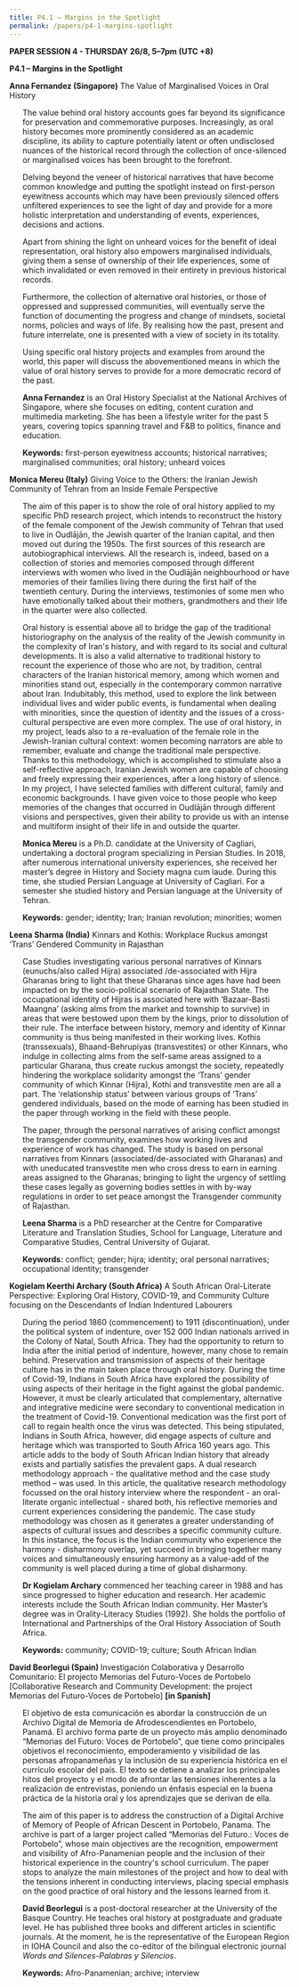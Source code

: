 ```yaml
---
title: P4.1 – Margins in the Spotlight
permalink: /papers/p4-1-margins-spotlight
---
```

<b>PAPER SESSION 4 - THURSDAY 26/8, 5–7pm (UTC +8)</b>
	
<b>P4.1 – Margins in the Spotlight</b>

<b>Anna Fernandez (Singapore)</b> The Value of Marginalised Voices in Oral History

<ul>The value behind oral history accounts goes far beyond its significance for preservation and commemorative purposes. Increasingly, as oral history becomes more prominently considered as an academic discipline, its ability to capture potentially latent or often undisclosed nuances of the historical record through the collection of once-silenced or marginalised voices has been brought to the forefront.</ul> 

<ul>Delving beyond the veneer of historical narratives that have become common knowledge and putting the spotlight instead on first-person eyewitness accounts which may have been previously silenced offers unfiltered experiences to see the light of day and provide for a more holistic interpretation and understanding of events, experiences, decisions and actions.</ul> 

<ul>Apart from shining the light on unheard voices for the benefit of ideal representation, oral history also empowers marginalised individuals, giving them a sense of ownership of their life experiences, some of which invalidated or even removed in their entirety in previous historical records.</ul> 

<ul>Furthermore, the collection of alternative oral histories, or those of oppressed and suppressed communities, will eventually serve the function of documenting the progress and change of mindsets, societal norms, policies and ways of life. By realising how the past, present and future interrelate, one is presented with a view of society in its totality.</ul> 

<ul>Using specific oral history projects and examples from around the world, this paper will discuss the abovementioned means in which the value of oral history serves to provide for a more democratic record of the past.</ul>

<ul><b>Anna Fernandez</b> is an Oral History Specialist at the National Archives of Singapore, where she focuses on editing, content curation and multimedia marketing. She has been a lifestyle writer for the past 5 years, covering topics spanning travel and F&B to politics, finance and education.</ul>

<ul><b>Keywords:</b> first-person eyewitness accounts; historical narratives; marginalised communities; oral history; unheard voices</ul>

<b>Monica Mereu (Italy)</b> Giving Voice to the Others: the Iranian Jewish Community of Tehran from an Inside Female Perspective

<ul>The aim of this paper is to show the role of oral history applied to my specific PhD research project, which intends to reconstruct the history of the female component of the Jewish community of Tehran that used to live in Oudlājān, the Jewish quarter of the Iranian capital, and then moved out during the 1950s. The first sources of this research are autobiographical interviews. All the research is, indeed, based on a collection of stories and memories composed through different interviews with women who lived in the Oudlājān neighbourhood or have memories of their families living there during the first half of the twentieth century. During the interviews, testimonies of some men who have emotionally talked about their mothers, grandmothers and their life in the quarter were also collected.</ul> 

<ul>Oral history is essential above all to bridge the gap of the traditional historiography on the analysis of the reality of the Jewish community in the complexity of Iran's history, and with regard to its social and cultural developments. It is also a valid alternative to traditional history to recount the experience of those who are not, by tradition, central characters of the Iranian historical memory, among which women and minorities stand out, especially in the contemporary common narrative about Iran. Indubitably, this method, used to explore the link between individual lives and wider public events, is fundamental when dealing with minorities, since the question of identity and the issues of a cross-cultural perspective are even more complex. The use of oral history, in my project, leads also to a re-evaluation of the female role in the Jewish-Iranian cultural context: women becoming narrators are able to remember, evaluate and change the traditional male perspective. Thanks to this methodology, which is accomplished to stimulate also a self-reflective approach, Iranian Jewish women are capable of choosing and freely expressing their experiences, after a long history of silence. In my project, I have selected families with different cultural, family and economic backgrounds. I have given voice to those people who keep memories of the changes that occurred in Oudlājān through different visions and perspectives, given their ability to provide us with an intense and multiform insight of their life in and outside the quarter.</ul>

<ul><b>Monica Mereu</b> is a Ph.D. candidate at the University of Cagliari, undertaking a doctoral program specializing in Persian Studies. In 2018, after numerous international university experiences, she received her master’s degree in History and Society magna cum laude. During this time, she studied Persian Language at University of Cagliari. For a semester she studied history and Persian language at the University of Tehran.</ul>

<ul><b>Keywords:</b> gender; identity; Iran; Iranian revolution; minorities; women</ul>

<b>Leena Sharma (India)</b> Kinnars and Kothis: Workplace Ruckus amongst ‘Trans’ Gendered Community in Rajasthan

<ul>Case Studies investigating various personal narratives of Kinnars (eunuchs/also called Hijra) associated /de-associated with Hijra Gharanas bring to light that these Gharanas since ages have had been impacted on by the socio-political scenario of Rajasthan State. The occupational identity of Hijras is associated here with ‘Bazaar-Basti Maangna’ (asking alms from the market and township to survive) in areas that were bestowed upon them by the kings, prior to dissolution of their rule. The interface between history, memory and identity of Kinnar community is thus being manifested in their working lives. Kothis (transsexuals), Bhaand-Behrupiyas (transvestites) or other Kinnars, who indulge in collecting alms from the self-same areas assigned to a particular Gharana, thus create ruckus amongst the society, repeatedly hindering the workplace solidarity amongst the ‘Trans’ gender community of which Kinnar (Hijra), Kothi and transvestite men are all a part. The ‘relationship status’ between various groups of ‘Trans’ gendered individuals, based on the mode of earning has been studied in the paper through working in the field with these people.</ul>

<ul>The paper, through the personal narratives of arising conflict amongst the transgender community, examines how working lives and experience of work has changed. The study is based on personal narratives from Kinnars (associated/de-associated with Gharanas) and with uneducated transvestite men who cross dress to earn in earning areas assigned to the Gharanas; bringing to light the urgency of settling these cases legally as governing bodies settles in with by-way regulations in order to set peace amongst the Transgender community of Rajasthan.</ul>

<ul><b>Leena Sharma</b> is a PhD researcher at the Centre for Comparative Literature and Translation Studies, School for Language, Literature and Comparative Studies, Central University of Gujarat.</ul>

<ul><b>Keywords:</b> conflict; gender; hijra; identity; oral personal narratives; occupational identity; transgender</ul>

<b>Kogielam Keerthi Archary (South Africa)</b> A South African Oral-Literate Perspective: Exploring Oral History, COVID-19, and Community Culture focusing on the Descendants of Indian Indentured Labourers

<ul>During the period 1860 (commencement) to 1911 (discontinuation), under the political system of indenture, over 152 000 Indian nationals arrived in the Colony of Natal, South Africa. They had the opportunity to return to India after the initial period of indenture, however, many chose to remain behind.  Preservation and transmission of aspects of their heritage culture has in the main taken place through oral history. During the time of Covid-19, Indians in South Africa have explored the possibility of using aspects of their heritage in the fight against the global pandemic. However, it must be clearly articulated that complementary, alternative and integrative medicine were secondary to conventional medication in the treatment of Covid-19. Conventional medication was the first port of call to regain health once the virus was detected.  This being stipulated, Indians in South Africa, however, did engage aspects of culture and heritage which was transported to South Africa 160 years ago.  This article adds to the body of South African Indian history that already exists and partially satisfies the prevalent gaps. A dual research methodology approach - the qualitative method and the case study method – was used. In this article, the qualitative research methodology focussed on the oral history interview where the respondent - an oral-literate organic intellectual - shared both, his reflective memories and current experiences considering the pandemic. The case study methodology was chosen as it generates a greater understanding of aspects of cultural issues and describes a specific community culture. In this instance, the focus is the Indian community who experience the harmony - disharmony overlap, yet succeed in bringing together  many voices and simultaneously ensuring harmony as a value-add of the community is well placed during a time of global disharmony.</ul>

<ul><b>Dr Kogielam Archary</b> commenced her teaching career in 1988 and has since progressed to higher education and research.  Her academic interests include the South African Indian community. Her Master’s degree was in Orality-Literacy Studies (1992).  She holds the portfolio of International and Partnerships of the Oral History Association of South Africa.</ul>

<ul><b>Keywords:</b> community; COVID-19; culture; South African Indian</ul>

<b>David Beorlegui (Spain) </b>Investigación Colaborativa y Desarrollo Comunitario: El projecto Memorias del Futuro-Voces de Portobelo [Collaborative Research and Community Development: the project Memorias del Futuro-Voces de Portobelo] <b>[in Spanish]</b>

<ul>El objetivo de esta comunicación es abordar la construcción de un Archivo Digital de Memoria de Afrodescendientes en Portobelo, Panamá. El archivo forma parte de un proyecto más amplio denominado “Memorias del Futuro: Voces de Portobelo”, que tiene como principales objetivos el reconocimiento, empoderamiento y visibilidad de las personas afropanameñas y la inclusión de su experiencia histórica en el currículo escolar del país. El texto se detiene a analizar los principales hitos del proyecto y el modo de afrontar las tensiones inherentes a la realización de entrevistas, poniendo un énfasis especial en la buena práctica de la historia oral y los aprendizajes que se derivan de ella.</ul> 

<ul>The aim of this paper is to address the construction of a Digital Archive of Memory of People of African Descent in Portobelo, Panama. The archive is part of a larger project called “Memorias del Futuro.: Voces de Portobelo”, whose main objectives are the recognition, empowerment and visibility of Afro-Panamenian people and the inclusion of their historical experience in the country's school curriculum. The paper stops to analyze the main milestones of the project and how to deal with the tensions inherent in conducting interviews, placing special emphasis on the good practice of oral history and the lessons learned from it.</ul>

<ul><b>David Beorlegui</b> is a post-doctoral researcher at the University of the Basque Country. He teaches oral history at postgraduate and graduate level. He has published three books and different articles in scientific journals. At the moment, he is the representative of the European Region in IOHA Council and also the co-editor of the bilingual electronic journal <i>Words and Silences-Palabras y Silencios</i>.</ul>

<ul><b>Keywords:</b> Afro-Panamenian; archive; interview</ul>